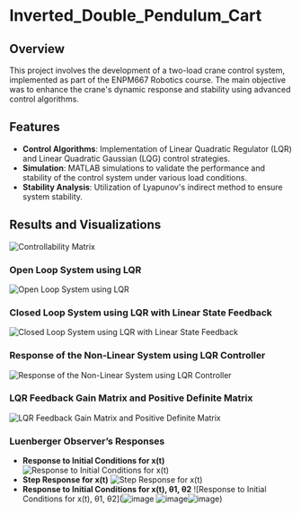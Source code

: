 # Inverted_Double_Pendulum_Cart

## Overview
This project involves the development of a two-load crane control system, implemented as part of the ENPM667 Robotics course. The main objective was to enhance the crane's dynamic response and stability using advanced control algorithms.

## Features
- **Control Algorithms**: Implementation of Linear Quadratic Regulator (LQR) and Linear Quadratic Gaussian (LQG) control strategies.
- **Simulation**: MATLAB simulations to validate the performance and stability of the control system under various load conditions.
- **Stability Analysis**: Utilization of Lyapunov's indirect method to ensure system stability.

## Results and Visualizations
![Controllability Matrix](![image](https://github.com/user-attachments/assets/a48bab2e-b169-4b45-96ce-c35f5501692b)
)

### Open Loop System using LQR
![Open Loop System using LQR](![image](https://github.com/user-attachments/assets/6d432e0d-46c4-4d65-81e5-d11472dfe944)
)

### Closed Loop System using LQR with Linear State Feedback
![Closed Loop System using LQR with Linear State Feedback](![image](https://github.com/user-attachments/assets/0791312d-7268-483e-9558-19fafbd6e11f)
)

### Response of the Non-Linear System using LQR Controller
![Response of the Non-Linear System using LQR Controller](![image](https://github.com/user-attachments/assets/82dfdfa5-b765-4ef6-a246-4ed53f3d728f)
)

### LQR Feedback Gain Matrix and Positive Definite Matrix
![LQR Feedback Gain Matrix and Positive Definite Matrix](![image](https://github.com/user-attachments/assets/57981846-2bf2-43e4-bc78-556657c7d5d8)
)

### Luenberger Observer’s Responses
- **Response to Initial Conditions for x(t)**
  ![Response to Initial Conditions for x(t)](![image](https://github.com/user-attachments/assets/888965b2-d0ca-4ebf-a905-ac142447dae3)
)
- **Step Response for x(t)**
  ![Step Response for x(t)](![image](https://github.com/user-attachments/assets/c072e0e2-4faa-4ca5-962e-71dad1fe42cc)
)
- **Response to Initial Conditions for x(t), θ1, θ2**
  ![Response to Initial Conditions for x(t), θ1, θ2](![image](https://github.com/user-attachments/assets/5c64727d-aedb-4166-87b7-1dd5ab440ed6)
  ![image](https://github.com/user-attachments/assets/6a478b70-ce8c-456a-b7c0-333a53429966)![image](https://github.com/user-attachments/assets/6f7f0b1b-c575-4b65-8972-4c6e1d105d46))
